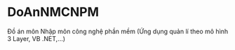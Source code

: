 # DoAnNMCNPM
Đồ án môn Nhập môn công nghệ phần mềm (Ứng dụng quản lí theo mô hình 3 Layer, VB .NET,...)
